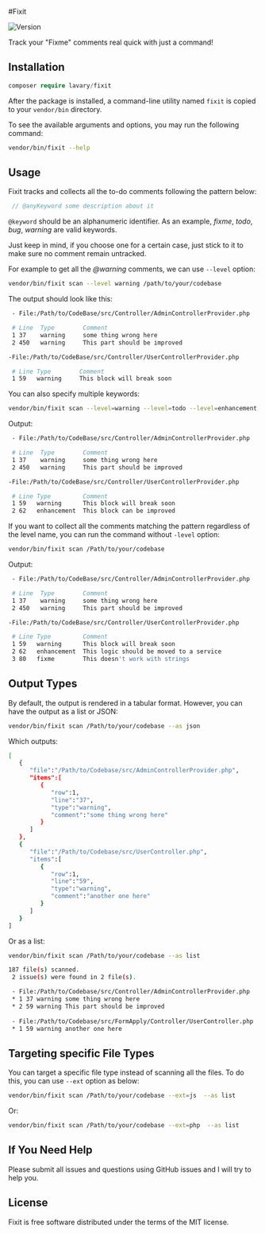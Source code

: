 
#Fixit

![Version](http://img.shields.io/packagist/v/lavary/fixit.svg?style=flat-square)

Track your "Fixme" comments real quick with just a command!

## Installation

```php
composer require lavary/fixit
```

After the package is installed, a command-line utility named `fixit` is copied to your `vendor/bin` directory.

To see the available arguments and options, you may run the following command:

```bash
vendor/bin/fixit --help
```

## Usage

Fixit tracks and collects all the to-do comments following the pattern below:

```php
 // @anyKeyword some description about it
```

`@keyword` should be an alphanumeric identifier. As an example, *fixme*, *todo*, *bug*, *warning* are valid keywords. 

Just keep in mind, if you choose one for a certain case, just stick to it to make sure no comment remain untracked.

For example to get all the *@warning* comments, we can use `--level` option:

```bash
vendor/bin/fixit scan --level warning /path/to/your/codebase
```

The output should look like this:

```bash
 - File:/Path/to/CodeBase/src/Controller/AdminControllerProvider.php

 # Line  Type        Comment               
 1 37    warning     some thing wrong here 
 2 450   warning     This part should be improved 

-File:/Path/to/CodeBase/src/Controller/UserControllerProvider.php

 # Line Type        Comment                   
 1 59   warning     This block will break soon                            
```

You can also specify multiple keywords:

```bash
vendor/bin/fixit scan --level=warning --level=todo --level=enhancement /Path/to/your/codebase
```

Output:

```bash
 - File:/Path/to/CodeBase/src/Controller/AdminControllerProvider.php

 # Line  Type        Comment               
 1 37    warning     some thing wrong here 
 2 450   warning     This part should be improved 

-File:/Path/to/CodeBase/src/Controller/UserControllerProvider.php

 # Line Type         Comment                   
 1 59   warning      This block will break soon  
 2 62   enhancement  This block can be improved                            
```

If you want to collect all the comments matching the pattern regardless of the level name, you can run the command without `-level` option:

```bash
vendor/bin/fixit scan /Path/to/your/codebase
```
Output:

```bash
 - File:/Path/to/CodeBase/src/Controller/AdminControllerProvider.php

 # Line  Type        Comment               
 1 37    warning     some thing wrong here 
 2 450   warning     This part should be improved 

-File:/Path/to/CodeBase/src/Controller/UserControllerProvider.php

 # Line Type         Comment                   
 1 59   warning      This block will break soon  
 2 62   enhancement  This logic should be moved to a service 
 3 80   fixme        This doesn't work with strings
```

## Output Types

By default, the output is rendered in a tabular format. However, you can have the output as a list or JSON:

```bash
vendor/bin/fixit scan /Path/to/your/codebase --as json
```

Which outputs:

```bash
[  
   {  
      "file":"/Path/to/Codebase/src/AdminControllerProvider.php",
      "items":[  
         {  
            "row":1,
            "line":"37",
            "type":"warning",
            "comment":"some thing wrong here"
         }
      ]
   },
   {  
      "file":"/Path/to/Codebase/src/UserController.php",
      "items":[  
         {  
            "row":1,
            "line":"59",
            "type":"warning",
            "comment":"another one here"
         }
      ]
   }
]

```

Or as a list:

```bash
vendor/bin/fixit scan /Path/to/your/codebase --as list
```

```bash
187 file(s) scanned.
 2 issue(s) were found in 2 file(s).

 - File:/Path/to/Codebase/src/Controller/AdminControllerProvider.php
 * 1 37 warning some thing wrong here
 * 2 59 warning This part should be improved
 
 - File:/Path/to/Codebase/src/FormApply/Controller/UserController.php
 * 1 59 warning another one here
```

## Targeting specific File Types

You can target a specific file type instead of scanning all the files. To do this, you can use `--ext` option as below:


```bash
vendor/bin/fixit scan /Path/to/your/codebase --ext=js  --as list
```

Or:

```bash
vendor/bin/fixit scan /Path/to/your/codebase --ext=php  --as list
```

## If You Need Help

Please submit all issues and questions using GitHub issues and I will try to help you.


## License
Fixit is free software distributed under the terms of the MIT license.
